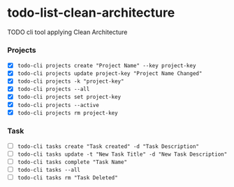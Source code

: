 # todo-list-clean-architecture
TODO cli tool applying Clean Architecture

### Projects
- [x] `todo-cli projects create "Project Name" --key project-key`
- [x] `todo-cli projects update project-key "Project Name Changed"`
- [x] `todo-cli projects -k "project-key"`
- [x] `todo-cli projects --all`
- [x] `todo-cli projects set project-key`
- [x] `todo-cli projects --active`
- [x] `todo-cli projects rm project-key`

### Task
- [ ] `todo-cli tasks create "Task created" -d "Task Description"`
- [ ] `todo-cli tasks update -t "New Task Title" -d "New Task Description"`
- [ ] `todo-cli tasks complete "Task Name"`
- [ ] `todo-cli tasks --all` 
- [ ] `todo-cli tasks rm "Task Deleted"`
